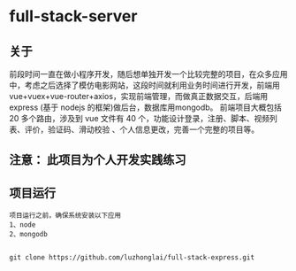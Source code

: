 <!--
 * @Descripttion: 
 * @version: 
 * @Author: Zhonglai Lu
 * @Date: 2020-09-22 09:54:01
 * @LastEditors: Zhonglai Lu
 * @LastEditTime: 2020-10-25 22:16:20
-->
# full-stack-server

## 关于

前段时间一直在做小程序开发，随后想单独开发一个比较完整的项目，在众多应用中，考虑之后选择了模仿电影网站，这段时间就利用业务时间进行开发，前端用 vue+vuex+vue-router+axios，实现前端管理，而做真正数据交互，后端用express (基于 nodejs 的框架)做后台，数据库用mongodb。 前端项目大概包括 20 多个路由，涉及到 vue 文件有 40 个，功能设计登录，注册、脚本、视频列表、评价，验证码、滑动校验 、个人信息更改，完善一个完整的项目等。


## 注意： 此项目为个人开发实践练习


## 项目运行

```
项目运行之前，确保系统安装以下应用
1、node
2、mongodb
```

```

git clone https://github.com/luzhonglai/full-stack-express.git

```
